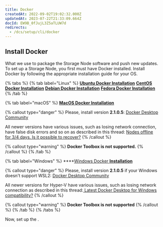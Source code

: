 ```yaml
---
title: Docker
createdAt: 2022-09-02T19:02:32.000Z
updatedAt: 2023-07-22T21:33:09.664Z
docId: EW9B_0fJujL3Z5aTLUW7d
redirects:
  - /dcs/setup/cli/docker
---
```


## Install Docker

What we use to package the Storage Node software and push new updates. To set up a Storage Node, you first must have Docker installed. Install Docker by following the appropriate installation guide for your OS.

{% tabs %}
{% tab label="Linux" %}
[**Ubuntu Docker Installation**](https://docs.docker.com/install/linux/docker-ce/ubuntu/)
[**CentOS Docker Installation**](https://docs.docker.com/install/linux/docker-ce/centos/)
[**Debian Docker Installation**](https://docs.docker.com/install/linux/docker-ce/debian/)
[**Fedora Docker Installation**](https://docs.docker.com/install/linux/docker-ce/fedora/)
{% /tab %}

{% tab label="macOS" %}
[**MacOS Docker Installation**](https://docs.docker.com/docker-for-mac/install/)



{% callout type="danger"  %} 
Please, install version **2.1.0.5**: [Docker Desktop Community](https://docs.docker.com/docker-for-mac/release-notes/#docker-desktop-community-2105)

All newer versions have various issues, such as losing network connection, have false disk errors and so on as described in this thread: [Nodes offline for 3/4 days. Is it possible to recover?](https://forum.storj.io/t/nodes-offline-for-3-4-days-is-it-possible-to-recover/11697/16?u=alexey)
{% /callout %}

{% callout type="warning"  %} 
**Docker Toolbox is not supported.**
{% /callout %}
{% /tab %}

{% tab label="Windows" %}
****[Windows Docker **Installation**](https://docs.docker.com/docker-for-windows/install/#install-docker-desktop-for-windows-desktop-app)



{% callout type="danger"  %} 
Please, install version **2.1.0.5** if your Windows doesn't support WSL2: [Docker Desktop Community](https://docs.docker.com/docker-for-mac/release-notes/#docker-desktop-community-2105)

All newer versions for Hyper-V have various issues, such as losing network connection as described in this thread:[ Latest Docker Desktop for Windows compatibility?](https://forum.storj.io/t/latest-docker-desktop-for-windows-compatibility/6045)
{% /callout %}

{% callout type="warning"  %} 
**Docker Toolbox is not supported**
{% /callout %}
{% /tab %}
{% /tabs %}



Now, set up the [](docId\:HaDkV_0aWg9OJoBe53o-J).

